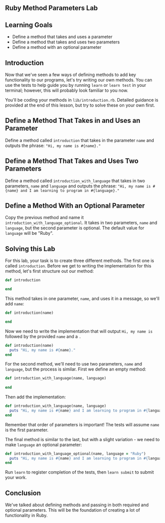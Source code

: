 ## Ruby Method Parameters Lab

## Learning Goals

- Define a method that takes and uses a parameter
- Define a method that takes and uses two parameters
- Define a method with an optional parameter

## Introduction

Now that we've seen a few ways of defining methods to add key functionality to
our programs, let's try writing our own methods. You can use the tests to help
guide you by running `learn` or `learn test` in your terminal; however, this
will probably look familiar to you now.

You'll be coding your methods in `lib/introduction.rb`. Detailed guidance is provided
at the end of this lesson, but try to solve these on your own first.

## Define a Method That Takes in and Uses an Parameter

Define a method called `introduction` that takes in the parameter `name` and outputs
the phrase: `"Hi, my name is #{name}."`

## Define a Method That Takes and Uses Two Parameters

Define a method called `introduction_with_language` that takes in two parameters,
`name` and `language` and outputs the phrase: `"Hi, my name is #{name} and I am
learning to program in #{language}."`

## Define a Method With an Optional Parameter

Copy the previous method and name it `introduction_with_language_optional`. It
takes in two parameters, `name` and `language`, but the second parameter is
optional. The default value for `language` will be "Ruby".

## Solving this Lab

For this lab, your task is to create three different methods. The first one is
called `introduction`. Before we get to writing the implementation for this method,
let's first structure out our method:

```ruby
def introduction

end
```

This method takes in one parameter, `name`, and uses it in a message, so we'll add
`name`:

```ruby
def introduction(name)

end
```

Now we need to write the implementation that will output `Hi, my name is `
followed by the provided `name` and a `.`

```ruby
def introduction(name)
  puts "Hi, my name is #{name}."
end
```

For the second method, we'll need to use two parameters, `name` and `language`,
but the process is similar. First we define an empty method:

```ruby
def introduction_with_language(name, language)
  
end
```

Then add the implementation:

```ruby
def introduction_with_language(name, language)
  puts "Hi, my name is #{name} and I am learning to program in #{language}."
end
```

Remember that order of parameters is important! The tests will assume `name` is
the first parameter.

The final method is similar to the last, but with a slight variation - we need
to make `language` an optional parameter:

```ruby
def introduction_with_language_optional(name, language = "Ruby")
  puts "Hi, my name is #{name} and I am learning to program in #{language}."
end
```

Run `learn` to register completion of the tests, then `learn submit` to submit
your work.

## Conclusion

We've talked about defining methods and passing in both required and optional
parameters. This will be the foundation of creating a lot of functionality in
Ruby.
